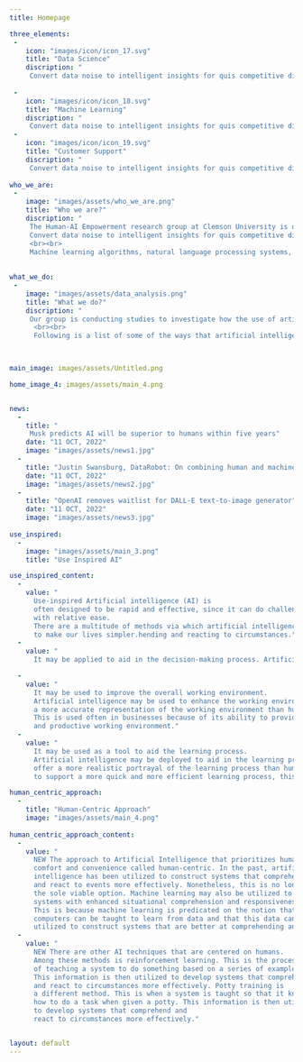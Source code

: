```yaml
---
title: Homepage

three_elements:
 -
    icon: "images/icon/icon_17.svg"
    title: "Data Science"
    discription: "
     Convert data noise to intelligent insights for quis competitive differentiation."
   
 -
    icon: "images/icon/icon_18.svg"
    title: "Machine Learning"
    discription: "
     Convert data noise to intelligent insights for quis competitive differentiation."
 -
    icon: "images/icon/icon_19.svg"
    title: "Customer Support"
    discription: "
     Convert data noise to intelligent insights for quis competitive differentiation."
     
who_we_are:
 -
    image: "images/assets/who_we_are.png"
    title: "Who we are?"
    discription: "
     The Human-AI Empowerment research group at Clemson University is one of the few research organizations in the world whose only objective is the            advancement and application of artificial intelligence on a worldwide scale.Our research is based on the development of what is known as human-            centered computing,which is designed to be helpful to people in both an effective and efficient manner.
     Convert data noise to intelligent insights for quis competitive differentiation.
     <br><br>
     Machine learning algorithms, natural language processing systems, and deep learning systems are just some of the AI-related research tools that our        team of researchers has begun developing and is now in the process of building. We are developing AI-based software and solutions that have the            potential to be used in a wide range of fields, such as the medical field, the educational system, and the corporate world."
     
     
what_we_do:
 -
    image: "images/assets/data_analysis.png"
    title: "What we do?"
    discription: "
     Our group is conducting studies to investigate how the use of artificial intelligence might be put to work to enhance the performance of human             activities. We seek to use artificial intelligence in a variety of different ways to increase the efficiency of human work, and some of those ways         include machine learning, natural language processing, and other types of technologies that fall under the umbrella of artificial intelligence. We          are also interested in the use of machine learning to enhance the accuracy of work performed by humans. This may be accomplished through                  identifying patterns of data consumption, such as trends and patterns, as well as by instructing computers to have a greater understanding of human       feelings. In addition to this, they want to implement technologies that use artificial intelligence in the hopes of increasing the accuracy of human        decision- making. This will be accomplished through gaining an understanding of how to recognize patterns and patterns of use within data, as well       as by instructing computers to make judgments that are more accurately based on data.
      <br><br>
      Following is a list of some of the ways that artificial intelligence technology is being used to make human work more efficient Finding patterns in        data,as well as patterns of use in data, and teaching computers to understand human emotions more correctly are both examples of applications for          machine learning.The accuracy of human judgements and the activities that need human involvement will both benefit from this. The use of natural         language processing allows computers to improve their comprehension of human language and their ability to reach more accurate conclusions. This            will help to enhance the efficiency of human activities such as doing business, engaging in marketing, and making decisions."
             


main_image: images/assets/Untitled.png

home_image_4: images/assets/main_4.png


news:
  -
    title: "
     Musk predicts AI will be superior to humans within five years"
    date: "11 OCT, 2022"
    image: "images/assets/news1.jpg"
  -
    title: "Justin Swansburg, DataRobot: On combining human and machine intelligence"
    date: "11 OCT, 2022"
    image: "images/assets/news2.jpg"
  -
    title: "OpenAI removes waitlist for DALL-E text-to-image generator"
    date: "11 OCT, 2022"
    image: "images/assets/news3.jpg"
    
use_inspired:
  -
    image: "images/assets/main_3.png"
    title: "Use Inspired AI"

use_inspired_content:
  -
    value: "
      Use-inspired Artificial intelligence (AI) is 
      often designed to be rapid and effective, since it can do challenging tasks
      with relative ease. 
      There are a multitude of methods via which artificial intelligence may be used
      to make our lives simpler.hending and reacting to circumstances."
  -
    value: "
      It may be applied to aid in the decision-making process. Artificial intelligence may be advantageous to decision-making since it can deliver more         accurate responses than humans. As a technique of making judgments in a more rapid and efficient manner, this is used often in business contexts."

  -
    value: "
      It may be used to improve the overall working environment. 
      Artificial intelligence may be used to enhance the working environment since it can offer
      a more accurate representation of the working environment than humans.
      This is used often in businesses because of its ability to provide a more efficient
      and productive working environment."
  -
    value: "
      It may be used as a tool to aid the learning process.
      Artificial intelligence may be deployed to aid in the learning process since it may 
      offer a more realistic portrayal of the learning process than humans can. Due to its ability 
      to support a more quick and more efficient learning process, this is often used in business contexts."

human_centric_approach:
  -
    title: "Human-Centric Approach"
    image: "images/assets/main_4.png"
  
human_centric_approach_content:
  -
    value: "
      NEW The approach to Artificial Intelligence that prioritizes human
      comfort and convenience called human-centric. In the past, artificial 
      intelligence has been utilized to construct systems that comprehend 
      and react to events more effectively. Nonetheless, this is no longer
      the sole viable option. Machine learning may also be utilized to construct 
      systems with enhanced situational comprehension and responsiveness.
      This is because machine learning is predicated on the notion that 
      computers can be taught to learn from data and that this data can be
      utilized to construct systems that are better at comprehending and reacting to circumstances."
  -
    value: "
      NEW There are other AI techniques that are centered on humans.
      Among these methods is reinforcement learning. This is the process 
      of teaching a system to do something based on a series of examples. 
      This information is then utilized to develop systems that comprehend 
      and react to circumstances more effectively. Potty training is
      a different method. This is when a system is taught so that it knows 
      how to do a task when given a potty. This information is then utilized
      to develop systems that comprehend and 
      react to circumstances more effectively."


layout: default
---
```



